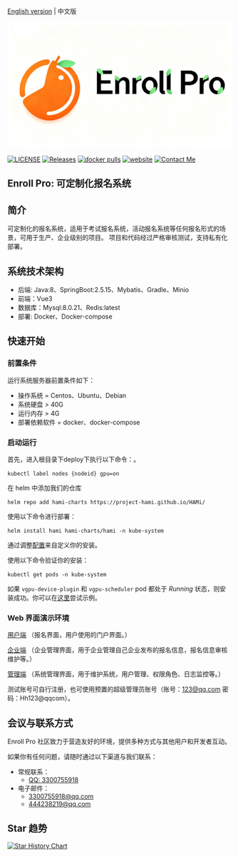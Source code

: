 [English version](README.md) | 中文版 

<img src="imgs/logo.png" width="600px">

[![LICENSE](https://img.shields.io/github/license/Gao-Ge-Ryan/enroll-pro)](/LICENSE)
[![Releases](https://img.shields.io/github/v/release/Project-HAMi/HAMi)](https://github.com/Gao-Ge-Ryan/enroll-pro/releases/latest)
[![docker pulls](https://img.shields.io/docker/pulls/projecthami/hami.svg)](https://hub.docker.com/r/projecthami/hami)
[![website](https://img.shields.io/badge/官网-blue)](https://www.enrollpro.top)
[![Contact Me](https://img.shields.io/badge/联系我们QQ：3300755918-blue)](https://www.enrollpro.top)

## Enroll Pro: 可定制化报名系统

## 简介

可定制化的报名系统，适用于考试报名系统，活动报名系统等任何报名形式的场景，可用于生产、企业级别的项目。 项目和代码经过严格审核测试，支持私有化部署。

## 系统技术架构

- 后端: Java:8、SpringBoot:2.5.15、Mybatis、Gradle、Minio
- 前端：Vue3
- 数据库：Mysql:8.0.21、Redis:latest
- 部署: Docker、Docker-compose

## 快速开始

### 前置条件

运行系统服务器前置条件如下：

- 操作系统 = Centos、Ubuntu、Debian
- 系统硬盘 > 40G
- 运行内存 > 4G
- 部署依赖软件 = docker、docker-compose

### 启动运行

首先，进入根目录下deploy下执行以下命令：。

```
kubectl label nodes {nodeid} gpu=on
```

在 helm 中添加我们的仓库

```
helm repo add hami-charts https://project-hami.github.io/HAMi/
```

使用以下命令进行部署：

```
helm install hami hami-charts/hami -n kube-system
```

通过调整[配置](docs/config.md)来自定义你的安装。

使用以下命令验证你的安装：

```
kubectl get pods -n kube-system
```

如果 `vgpu-device-plugin` 和 `vgpu-scheduler` pod 都处于 *Running* 状态，则安装成功。你可以在[这里](examples/nvidia/default_use.yaml)尝试示例。

### Web 界面演示环境

[用户端](https://www.enrollpro.top) （报名界面，用户使用的门户界面。）

[企业端](https://enterprise.enrollpro.top) （企业管理界面，用于企业管理自己企业发布的报名信息，报名信息审核维护等。）

[管理端](https://admin.enrollpro.top) （系统管理界面，用于维护系统，用户管理、权限角色、日志监控等。）

测试账号可自行注册，也可使用预置的超级管理员账号（账号：123@qq.com 密码：Hh123@qqcom）。

## 会议与联系方式

Enroll Pro 社区致力于营造友好的环境，提供多种方式与其他用户和开发者互动。

如果你有任何问题，请随时通过以下渠道与我们联系：

- 常规联系：
  - [QQ: 3300755918]()
- 电子邮件：
  - [3300755918@qq.com]()
  - [444238219@qq.com]()

## Star 趋势

[![Star History Chart](https://api.star-history.com/svg?repos=star-history/star-history,Gao-Ge-Ryan/enroll-pro&type=date&legend=top-left)](https://www.star-history.com/#star-history/star-history&Gao-Ge-Ryan/enroll-pro&type=date&legend=top-left)